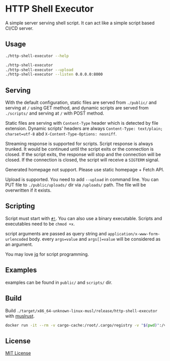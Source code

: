 # HTTP Shell Executor

A simple server serving shell script. It can act like a simple script based CI/CD server.

## Usage

```bash
./http-shell-executor --help
```

```bash
./http-shell-executor
./http-shell-executor --upload
./http-shell-executor --listen 0.0.0.0:8000
```

## Serving

With the default configuration, static files are served from `./public/` and serving at `/` using GET method, and dynamic scripts are served from `./scripts/` and serving at `/` with POST method.

Static files are serving with `Content-Type` header which is detected by file extension. Dynamic scripts' headers are always `Content-Type: text/plain; charset=utf-8` abd `X-Content-Type-Options: nosniff`.

Streaming response is supported for scripts. Script response is always trunked. It would be continued until the script exits or the connection is closed. If the script exits, the response will stop and the connection will be closed. If the connection is closed, the script will receive a `SIGTERM` signal.

Generated homepage not support. Please use static homepage + Fetch API.

Upload is supported. You need to add `--upload` in command line. You can PUT file to `./public/uploads/` dir via `/uploads/` path. The file will be overwritten if it exists.

## Scripting

Script must start with [`#!`](https://en.wikipedia.org/wiki/Shebang_(Unix)). You can also use a binary executable. Scripts and executables need to be `chmod +x`.

script arguments are passed as query string and `application/x-www-form-urlencoded` body. every `args=value` and `args[]=value` will be considered as an argument.

You may love [jq](https://github.com/stedolan/jq) for script programming.

## Examples

examples can be found in `public/` and `scripts/` dir.

## Build

Build `./target/x86_64-unknown-linux-musl/release/http-shell-executor` with [muslrust](https://hub.docker.com/r/clux/muslrust/).

```bash
docker run -it --rm -v cargo-cache:/root/.cargo/registry -v "$(pwd)":/volume clux/muslrust:stable cargo build --release
```

## License

[MIT License](https://mit-license.org/license.txt)
